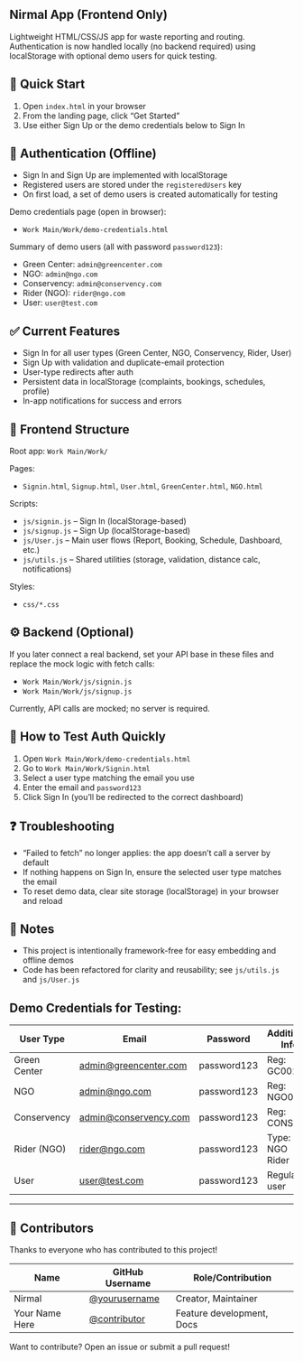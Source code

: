 ## Nirmal App (Frontend Only)

Lightweight HTML/CSS/JS app for waste reporting and routing. Authentication is now handled locally (no backend required) using localStorage with optional demo users for quick testing.


## 🚀 Quick Start

1. Open `index.html` in your browser
2. From the landing page, click “Get Started”
3. Use either Sign Up or the demo credentials below to Sign In


## 🔐 Authentication (Offline)

- Sign In and Sign Up are implemented with localStorage
- Registered users are stored under the `registeredUsers` key
- On first load, a set of demo users is created automatically for testing

Demo credentials page (open in browser):
- `Work Main/Work/demo-credentials.html`

Summary of demo users (all with password `password123`):
- Green Center: `admin@greencenter.com`
- NGO: `admin@ngo.com`
- Conservency: `admin@conservency.com`
- Rider (NGO): `rider@ngo.com`
- User: `user@test.com`


## ✅ Current Features

- Sign In for all user types (Green Center, NGO, Conservency, Rider, User)
- Sign Up with validation and duplicate-email protection
- User-type redirects after auth
- Persistent data in localStorage (complaints, bookings, schedules, profile)
- In-app notifications for success and errors


## 📂 Frontend Structure

Root app: `Work Main/Work/`

Pages:
- `Signin.html`, `Signup.html`, `User.html`, `GreenCenter.html`, `NGO.html`

Scripts:
- `js/signin.js` – Sign In (localStorage-based)
- `js/signup.js` – Sign Up (localStorage-based)
- `js/User.js` – Main user flows (Report, Booking, Schedule, Dashboard, etc.)
- `js/utils.js` – Shared utilities (storage, validation, distance calc, notifications)

Styles:
- `css/*.css`


## ⚙️ Backend (Optional)

If you later connect a real backend, set your API base in these files and replace the mock logic with fetch calls:
- `Work Main/Work/js/signin.js`
- `Work Main/Work/js/signup.js`

Currently, API calls are mocked; no server is required.


## 🧪 How to Test Auth Quickly

1. Open `Work Main/Work/demo-credentials.html`
2. Go to `Work Main/Work/Signin.html`
3. Select a user type matching the email you use
4. Enter the email and `password123`
5. Click Sign In (you’ll be redirected to the correct dashboard)


## ❓ Troubleshooting

- “Failed to fetch” no longer applies: the app doesn’t call a server by default
- If nothing happens on Sign In, ensure the selected user type matches the email
- To reset demo data, clear site storage (localStorage) in your browser and reload


## 📌 Notes

- This project is intentionally framework-free for easy embedding and offline demos
- Code has been refactored for clarity and reusability; see `js/utils.js` and `js/User.js`

 ## Demo Credentials for Testing:
 
 | User Type    | Email                 | Password    | Additional Info   |
 |--------------|-----------------------|-------------|-------------------|
 | Green Center | admin@greencenter.com | password123 | Reg: GC001        |
 | NGO          | admin@ngo.com         | password123 | Reg: NGO001       |
 | Conservency  | admin@conservency.com | password123 | Reg: CONS001      |
 | Rider (NGO)  | rider@ngo.com         | password123 | Type: NGO Rider   |
 | User         | user@test.com         | password123 | Regular user      |
 --------------------------------------------------------------------------
 ## 👥 Contributors

Thanks to everyone who has contributed to this project!

| Name            | GitHub Username      | Role/Contribution         |
|-----------------|---------------------|--------------------------|
| Nirmal          | [@yourusername](https://github.com/yourusername) | Creator, Maintainer      |
| Your Name Here  | [@contributor](https://github.com/contributor)   | Feature development, Docs|

Want to contribute? Open an issue or submit a pull request!